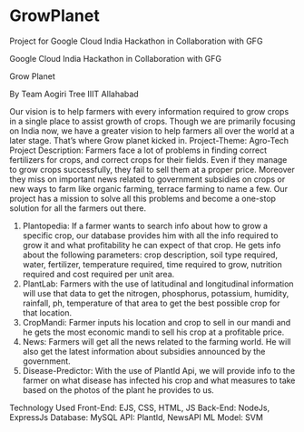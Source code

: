 # GrowPlanet
Project for Google Cloud India Hackathon in Collaboration with GFG

Google Cloud India Hackathon in Collaboration with GFG

Grow Planet

By Team Aogiri Tree IIIT Allahabad

Our vision is to help farmers with every information required to grow crops in a single place to
assist growth of crops. Though we are primarily focusing on India now, we have a greater vision
to help farmers all over the world at a later stage. That’s where Grow planet kicked in.
Project-Theme: Agro-Tech
Project Description:
Farmers face a lot of problems in finding correct fertilizers for crops, and correct crops for their
fields. Even if they manage to grow crops successfully, they fail to sell them at a proper price.
Moreover they miss on important news related to government subsidies on crops or new ways to
farm like organic farming, terrace farming to name a few. Our project has a mission to solve all
this problems and become a one-stop solution for all the farmers out there.
1. Plantopedia:
If a farmer wants to search info about how to grow a specific crop, our database provides him
with all the info required to grow it and what profitability he can expect of that crop. He gets
info about the following parameters: crop description, soil type required, water, fertilizer,
temperature required, time required to grow, nutrition required and cost required per unit area.
2. PlantLab:
Farmers with the use of latitudinal and longitudinal information will use that data to get the
nitrogen, phosphorus, potassium, humidity, rainfall, ph, temperature of that area to get the best
possible crop for that location.
3. CropMandi:
Farmer inputs his location and crop to sell in our mandi and he gets the most economic
mandi to sell his crop at a profitable price.
4. News:
Farmers will get all the news related to the farming world. He will also get the latest
information about subsidies announced by the government.
5. Disease-Predictor:
With the use of PlantId Api, we will provide info to the farmer on what disease has
infected his crop and what measures to take based on the photos of the plant he
provides to us.

Technology Used
Front-End: EJS, CSS, HTML, JS
Back-End: NodeJs, ExpressJs
Database: MySQL
API: PlantId, NewsAPI
ML Model: SVM
